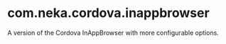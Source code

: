 com.neka.cordova.inappbrowser
=============================

A version of the Cordova InAppBrowser with more configurable options.
